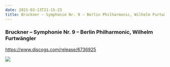 ```yaml
---
date: 2021-03-13T21-15-23
title: Bruckner – Symphonie Nr. 9 – Berlin Philharmonic, Wilhelm Furtwängler
---
```

### Bruckner – Symphonie Nr. 9 – Berlin Philharmonic, Wilhelm Furtwängler
https://www.discogs.com/release/6736925

![](dayone-moment://B564176E5CB8402AAAF67A6881C8ADC1)
